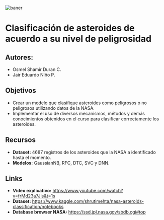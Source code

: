 ![baner](https://user-images.githubusercontent.com/40668021/92333126-bf899d80-f048-11ea-947c-331eb0df5dbe.png)

# Clasificación de asteroides de acuerdo a su nivel de peligrosidad



## Autores:
* Osmel Shamir Duran C.
* Jair Eduardo Niño P.

## Objetivos
* Crear un modelo que clasifique asteroides como peligrosos o no peligrosos utilizando datos de la NASA.
* Implementar el uso de diversos mecanismos, métodos y demás conocimientos obtenidos en el curso para clasificar correctamente los asteroides.

## Recursos

* **Dataset:** 4687 registros de los asteroides que la NASA a identificado hasta el momento.
* **Modelos:** GaussianNB, RFC, DTC, SVC y DNN.


## Links

* **Video explicativo:** https://www.youtube.com/watch?v=frMd23a7Jis&t=1s
* **Dataset:** https://www.kaggle.com/shrutimehta/nasa-asteroids-classification/notebooks
* **Database browser NASA:** https://ssd.jpl.nasa.gov/sbdb.cgi#top
